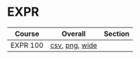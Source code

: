 # EXPR

| Course | Overall | Section |
| ------ | ------- | ------- |
| EXPR 100 | [csv](https://github.com/UCSD-Historical-Enrollment-Data/2022Fall/blob/main/overall/EXPR%20100.csv), [png](https://raw.githubusercontent.com/UCSD-Historical-Enrollment-Data/2022Fall/main/plot_overall/EXPR%20100.png), [wide](https://raw.githubusercontent.com/UCSD-Historical-Enrollment-Data/2022Fall/main/plot_overall_wide/EXPR%20100.png) |  |
